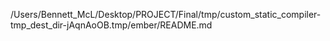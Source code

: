 /Users/Bennett_McL/Desktop/PROJECT/Final/tmp/custom_static_compiler-tmp_dest_dir-jAqnAoOB.tmp/ember/README.md